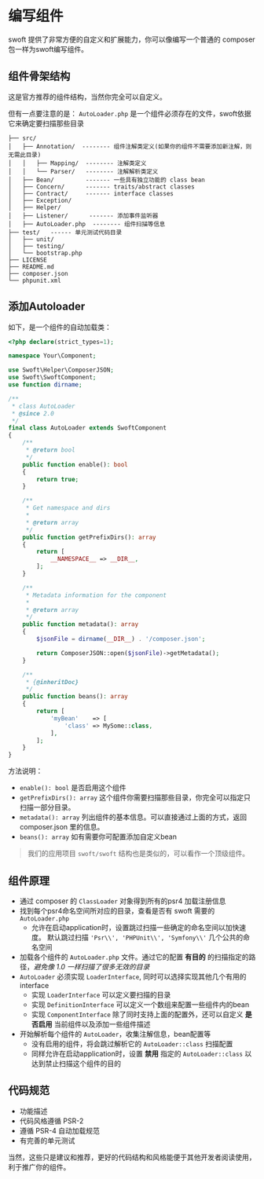 # 编写组件

swoft 提供了非常方便的自定义和扩展能力，你可以像编写一个普通的 composer 包一样为swoft编写组件。

## 组件骨架结构

这是官方推荐的组件结构，当然你完全可以自定义。

但有一点要注意的是： `AutoLoader.php` 是一个组件必须存在的文件，swoft依据它来确定要扫描那些目录

```text
├── src/
│   ├── Annotation/  -------- 组件注解类定义(如果你的组件不需要添加新注解，则无需此目录)
│   │   ├── Mapping/  -------- 注解类定义
│   │   └── Parser/   -------- 注解解析类定义
│   ├── Bean/         ------- 一些具有独立功能的 class bean
│   ├── Concern/      ------- traits/abstract classes
│   ├── Contract/     ------- interface classes
│   ├── Exception/
│   ├── Helper/
│   ├── Listener/      ------- 添加事件监听器
│   ├── AutoLoader.php  -------- 组件扫描等信息
├── test/   ------ 单元测试代码目录
│   ├── unit/
│   ├── testing/
│   └── bootstrap.php
├── LICENSE
├── README.md
├── composer.json
└── phpunit.xml
```

## 添加Autoloader

如下，是一个组件的自动加载类：

```php
<?php declare(strict_types=1);

namespace Your\Component;

use Swoft\Helper\ComposerJSON;
use Swoft\SwoftComponent;
use function dirname;

/**
 * class AutoLoader
 * @since 2.0
 */
final class AutoLoader extends SwoftComponent
{
    /**
     * @return bool
     */
    public function enable(): bool
    {
        return true;
    }

    /**
     * Get namespace and dirs
     *
     * @return array
     */
    public function getPrefixDirs(): array
    {
        return [
            __NAMESPACE__ => __DIR__,
        ];
    }

    /**
     * Metadata information for the component
     *
     * @return array
     */
    public function metadata(): array
    {
        $jsonFile = dirname(__DIR__) . '/composer.json';

        return ComposerJSON::open($jsonFile)->getMetadata();
    }

    /**
     * {@inheritDoc}
     */
    public function beans(): array
    {
        return [
            'myBean'    => [
                'class' => MySome::class,
            ],
        ];
    }
}
```

方法说明：

- `enable(): bool` 是否启用这个组件
- `getPrefixDirs(): array` 这个组件你需要扫描那些目录，你完全可以指定只扫描一部分目录。
- `metadata(): array` 列出组件的基本信息。可以直接通过上面的方式，返回 composer.json 里的信息。
- `beans(): array` 如有需要你可配置添加自定义bean

> 我们的应用项目 `swoft/swoft` 结构也是类似的，可以看作一个顶级组件。

## 组件原理

- 通过 composer 的 `ClassLoader` 对象得到所有的psr4 加载注册信息
- 找到每个psr4命名空间所对应的目录，查看是否有 swoft 需要的 `AutoLoader.php`
  - 允许在启动application时，设置跳过扫描一些确定的命名空间以加快速度。 默认跳过扫描 `'Psr\\', 'PHPUnit\\', 'Symfony\\'` 几个公共的命名空间
- 加载各个组件的 `AutoLoader.php` 文件。通过它的配置 **有目的** 的扫描指定的路径，_避免像 1.0 一样扫描了很多无效的目录_
- `AutoLoader` 必须实现 `LoaderInterface`, 同时可以选择实现其他几个有用的interface
  - 实现 `LoaderInterface` 可以定义要扫描的目录
  - 实现 `DefinitionInterface` 可以定义一个数组来配置一些组件内的bean
  - 实现 `ComponentInterface` 除了同时支持上面的配置外，还可以自定义 **是否启用** 当前组件以及添加一些组件描述
- 开始解析每个组件的 `AutoLoader`，收集注解信息，bean配置等
  - 没有启用的组件，将会跳过解析它的 `AutoLoader::class` 扫描配置
  - 同样允许在启动application时，设置 **禁用** 指定的 `AutoLoader::class` 以达到禁止扫描这个组件的目的

## 代码规范

- 功能描述
- 代码风格遵循 PSR-2
- 遵循 PSR-4 自动加载规范
- 有完善的单元测试

当然，这些只是建议和推荐，更好的代码结构和风格能便于其他开发者阅读使用，利于推广你的组件。
